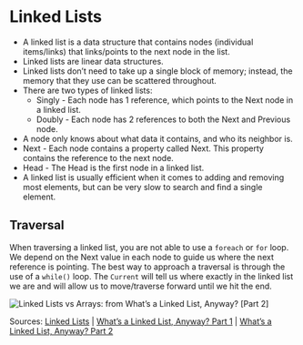 # Linked Lists
- A linked list is a data structure that contains nodes (individual items/links) that links/points to the next node in the list.
- Linked lists are linear data structures.
- Linked lists don’t need to take up a single block of memory; instead, the memory that they use can be scattered throughout.
- There are two types of linked lists:
  - Singly - Each node has 1 reference, which points to the Next node in a linked list.
  - Doubly - Each node has 2 references to both the Next and Previous node.
- A node only knows about what data it contains, and who its neighbor is.
- Next - Each node contains a property called Next. This property contains the reference to the next node.
- Head - The Head is the first node in a linked list.
- A linked list is usually efficient when it comes to adding and removing most elements, but can be very slow to search and find a single element.

## Traversal
When traversing a linked list, you are not able to use a `foreach` or `for` loop. We depend on the Next value in each node to guide us where the next reference is pointing. The best way to approach a traversal is through the use of a `while()` loop. The `Current` will tell us where exactly in the linked list we are and will allow us to move/traverse forward until we hit the end.

![Linked Lists vs Arrays: from What’s a Linked List, Anyway? [Part 2]](https://miro.medium.com/max/1400/1*cUehR5S18XSoVLaPNfNzlA.jpeg)

Sources: [Linked Lists](https://codefellows.github.io/common_curriculum/data_structures_and_algorithms/Code_401/class-05/resources/singly_linked_list.html) | [What’s a Linked List, Anyway? Part 1](https://medium.com/basecs/whats-a-linked-list-anyway-part-1-d8b7e6508b9d) | [What’s a Linked List, Anyway? Part 2](https://medium.com/basecs/whats-a-linked-list-anyway-part-2-131d96f71996)